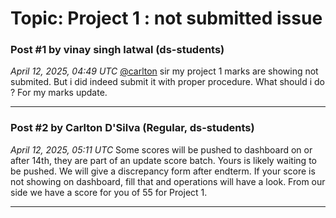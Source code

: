 # Topic: Project 1 : not submitted issue

### Post #1 by **vinay singh latwal** (ds-students)
*April 12, 2025, 04:49 UTC*
[@carlton](https://discourse.onlinedegree.iitm.ac.in/u/carlton) sir my project 1 marks are showing not submited. But i did indeed submit it with proper procedure. What should i do ? For my marks update.

---

### Post #2 by **Carlton D'Silva** (Regular, ds-students)
*April 12, 2025, 05:11 UTC*
Some scores will be pushed to dashboard on or after 14th, they are part of an update score batch. Yours is likely waiting to be pushed. We will give a discrepancy form after endterm. If your score is not showing on dashboard, fill that and operations will have a look. From our side we have a score for you of 55 for Project 1.

---
